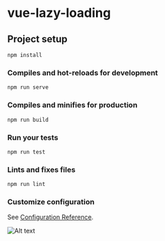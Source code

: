 # vue-lazy-loading

## Project setup
```
npm install
```

### Compiles and hot-reloads for development
```
npm run serve
```

### Compiles and minifies for production
```
npm run build
```

### Run your tests
```
npm run test
```

### Lints and fixes files
```
npm run lint
```

### Customize configuration
See [Configuration Reference](https://cli.vuejs.org/config/).

![Alt text](https://drive.google.com/open?id=1gUA1e0qLkHez7pBQPYFptwSfmSebyRpm)
